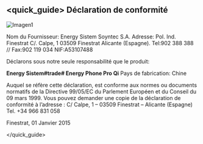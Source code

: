 ## <quick_guide> Déclaration de conformité

![Imagen1](http://static.energysistem.com/images/manuals/39594/5499403419406.jpg)

Nom du Fournisseur:
Energy Sistem Soyntec S.A.
Adresse: Pol. Ind. Finestrat C/. Calpe, 1
03509 Finestrat Alicante (Espagne).
Tel:902 388 388 // Fax:902 119 034
NIF:A53107488

Déclarons sous notre seule responsabilité que le produit:

**Energy Sistem#trade# Energy Phone Pro Qi**
Pays de fabrication: Chine

Auquel se réfère cette déclaration, est conforme aux normes ou documents
normatifs de la Directive 99/05/EC du Parlement Européen et du Conseil du 09
mars 1999.
Vous pouvez demander une copie de la déclaration de conformité à l’adresse :
C/ Calpe, 1 – 03509 Finestrat – Alicante (Espagne) Tel. +34 966 831 058

Finestrat, 01 Janvier 2015

</quick_guide>


